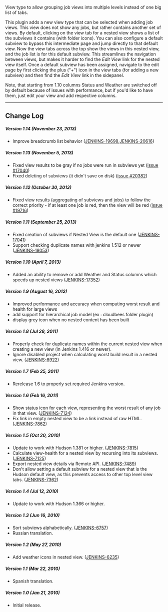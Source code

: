 
View type to allow grouping job views into multiple levels instead of
one big list of tabs.

This plugin adds a new view type that can be selected when adding job
views. This view does not show any jobs, but rather contains another set
of views. By default, clicking on the view tab for a nested view shows a
list of the subviews it contains (with folder icons). You can also
configure a default subview to bypass this intermediate page and jump
directly to that default view. Now the view tabs across the top show the
views in this nested view, and the job list is for this default subview.
This streamlines the navigation between views, but makes it harder to
find the *Edit View* link for the nested view itself. Once a default
subview has been assigned, navigate to the edit page by first clicking
the plus ("+") icon in the view tabs (for adding a new subview) and then
find the *Edit View* link in the sidepanel.

Note, that starting from 1.10 columns Status and Weather are switched
off by default because of issues with performance, but if you'd like to
have them, just edit your view and add respective columns.

------------------------------------------------------------------------

## Change Log

##### Version 1.14 (November 23, 2013)

-   Improve breadcrumb list behavior
    ([JENKINS-19698](https://issues.jenkins-ci.org/browse/JENKINS-19698),[JENKINS-20616](https://issues.jenkins-ci.org/browse/JENKINS-20616))

##### Version 1.13 (November 5, 2013)

-   Fixed view results to be gray if no jobs were run in subviews yet
    ([issue
    \#17040](https://issues.jenkins-ci.org/browse/JENKINS-17040))
-   Fixed deleting of subviews (it didn't save on disk) ([issue
    \#20382](https://issues.jenkins-ci.org/browse/JENKINS-20382))

##### Version 1.12 (October 30, 2013)

-   Fixed view results (aggregating of subviews and jobs) to follow the
    correct priority - if at least one job is red, then the view will be
    red ([issue
    \#19716](https://issues.jenkins-ci.org/browse/JENKINS-19716))

##### Version 1.11 (September 25, 2013)

-   Fixed creation of subviews if Nested View is the default one
    ([JENKINS-17041](https://issues.jenkins-ci.org/browse/JENKINS-17041))
-   Support checking duplicate names with jenkins 1.512 or newer
    ([JENKINS-18053](https://issues.jenkins-ci.org/browse/JENKINS-18053))

##### Version 1.10 (April 7, 2013)

-   Added an ability to remove or add Weather and Status columns which
    speeds up nested views
    ([JENKINS-17352](https://issues.jenkins-ci.org/browse/JENKINS-17352))

##### Version 1.9 (August 16, 2012)

-   Improved performance and accuracy when computing worst result and
    health for large views
-   add support for hierarchical job model (ex : cloudbees folder
    plugin)
-   display grey icon when no nested content has been built

##### Version 1.8 (Jul 28, 2011)

-   Properly check for duplicate names within the current nested view
    when creating a new view (in Jenkins 1.416 or newer).
-   Ignore disabled project when calculating worst build result in a
    nested view.
    ([JENKINS-8922](https://issues.jenkins-ci.org/browse/JENKINS-8922))

##### Version 1.7 (Feb 25, 2011)

-   Rerelease 1.6 to properly set required Jenkins version.

##### Version 1.6 (Feb 16, 2011)

-   Show status icon for each view, representing the worst result of any
    job in that view.
    ([JENKINS-7124](https://issues.jenkins-ci.org/browse/JENKINS-7124))
-   Fix link in empty nested view to be a link instead of raw HTML.
    ([JENKINS-7862](https://issues.jenkins-ci.org/browse/JENKINS-7862))

##### Version 1.5 (Oct 20, 2010)

-   Update to work with Hudson 1.381 or higher.
    ([JENKINS-7815](https://issues.jenkins-ci.org/browse/JENKINS-7815))
-   Calculate view-health for a nested view by recursing into its
    subviews.
    ([JENKINS-7125](https://issues.jenkins-ci.org/browse/JENKINS-7125))
-   Export nested view details via Remote API.
    ([JENKINS-7489](https://issues.jenkins-ci.org/browse/JENKINS-7489))
-   Don't allow setting a default subview for a nested view that is the
    Hudson default view, as this prevents access to other top level view
    tabs.
    ([JENKINS-7362](https://issues.jenkins-ci.org/browse/JENKINS-7362))

##### Version 1.4 (Jul 12, 2010)

-   Update to work with Hudson 1.366 or higher.

##### Version 1.3 (Jun 16, 2010)

-   Sort subviews alphabetically.
    ([JENKINS-6757](https://issues.jenkins-ci.org/browse/JENKINS-6757))
-   Russian translation.

##### Version 1.2 (May 27, 2010)

-   Add weather icons in nested view.
    ([JENKINS-6235](https://issues.jenkins-ci.org/browse/JENKINS-6235))

##### Version 1.1 (Mar 22, 2010)

-   Spanish translation.

##### Version 1.0 (Jan 21, 2010)

-   Initial release.
